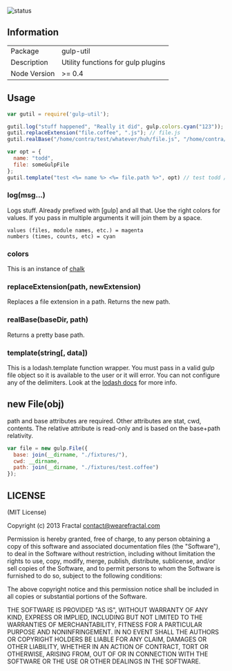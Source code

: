 ![status](https://secure.travis-ci.org/wearefractal/gulp-util.png?branch=master)

## Information

<table>
<tr> 
<td>Package</td><td>gulp-util</td>
</tr>
<tr>
<td>Description</td>
<td>Utility functions for gulp plugins</td>
</tr>
<tr>
<td>Node Version</td>
<td>>= 0.4</td>
</tr>
</table>

## Usage

```javascript
var gutil = require('gulp-util');

gutil.log("stuff happened", "Really it did", gulp.colors.cyan("123"));
gutil.replaceExtension("file.coffee", ".js"); // file.js
gutil.realBase("/home/contra/test/whatever/huh/file.js", "/home/contra/test"); // /whatever/huh/file.js

var opt = {
  name: "todd",
  file: someGulpFile
};
gutil.template("test <%= name %> <%= file.path %>", opt) // test todd /js/hi.js
```

### log(msg...)

Logs stuff. Already prefixed with [gulp] and all that. Use the right colors for values. If you pass in multiple arguments it will join them by a space.

```
values (files, module names, etc.) = magenta
numbers (times, counts, etc) = cyan
```

### colors

This is an instance of [chalk](https://github.com/sindresorhus/chalk)

### replaceExtension(path, newExtension)

Replaces a file extension in a path. Returns the new path.

### realBase(baseDir, path)

Returns a pretty base path.

### template(string[, data])

This is a lodash.template function wrapper. You must pass in a valid gulp file object so it is available to the user or it will error. You can not configure any of the delimiters. Look at the [lodash docs](http://lodash.com/docs#template) for more info.

## new File(obj)

path and base attributes are required. Other attributes are stat, cwd, contents. The relative attribute is read-only and is based on the base+path relativity.

```javascript
var file = new gulp.File({
  base: join(__dirname, "./fixtures/"),
  cwd: __dirname,
  path: join(__dirname, "./fixtures/test.coffee")
});
```

## LICENSE

(MIT License)

Copyright (c) 2013 Fractal <contact@wearefractal.com>

Permission is hereby granted, free of charge, to any person obtaining
a copy of this software and associated documentation files (the
"Software"), to deal in the Software without restriction, including
without limitation the rights to use, copy, modify, merge, publish,
distribute, sublicense, and/or sell copies of the Software, and to
permit persons to whom the Software is furnished to do so, subject to
the following conditions:

The above copyright notice and this permission notice shall be
included in all copies or substantial portions of the Software.

THE SOFTWARE IS PROVIDED "AS IS", WITHOUT WARRANTY OF ANY KIND,
EXPRESS OR IMPLIED, INCLUDING BUT NOT LIMITED TO THE WARRANTIES OF
MERCHANTABILITY, FITNESS FOR A PARTICULAR PURPOSE AND
NONINFRINGEMENT. IN NO EVENT SHALL THE AUTHORS OR COPYRIGHT HOLDERS BE
LIABLE FOR ANY CLAIM, DAMAGES OR OTHER LIABILITY, WHETHER IN AN ACTION
OF CONTRACT, TORT OR OTHERWISE, ARISING FROM, OUT OF OR IN CONNECTION
WITH THE SOFTWARE OR THE USE OR OTHER DEALINGS IN THE SOFTWARE.

